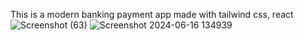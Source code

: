 This is a modern banking payment app made with tailwind css, react 
![Screenshot (63)](https://github.com/Axestein/HooBank/assets/142435507/918a99d9-9fef-4935-b6a9-808e7d9f1671)
![Screenshot 2024-06-16 134939](https://github.com/Axestein/HooBank/assets/142435507/94c4c9c6-b4fc-4933-9b78-d532adff7d94)

